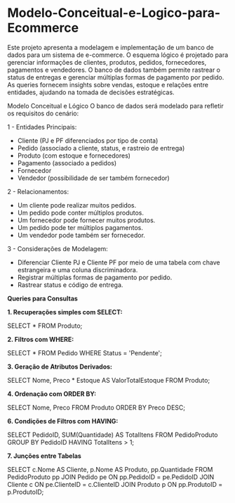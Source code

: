 # Modelo-Conceitual-e-Logico-para-Ecommerce
Este projeto apresenta a modelagem e implementação de um banco de dados para um sistema de e-commerce. O esquema lógico é projetado para gerenciar informações de clientes, produtos, pedidos, fornecedores, pagamentos e vendedores. O banco de dados também permite rastrear o status de entregas e gerenciar múltiplas formas de pagamento por pedido. As queries fornecem insights sobre vendas, estoque e relações entre entidades, ajudando na tomada de decisões estratégicas.

Modelo Conceitual e Lógico
O banco de dados será modelado para refletir os requisitos do cenário:

1 - Entidades Principais:

- Cliente (PJ e PF diferenciados por tipo de conta)
- Pedido (associado a cliente, status, e rastreio de entrega)
- Produto (com estoque e fornecedores)
- Pagamento (associado a pedidos)
- Fornecedor
- Vendedor (possibilidade de ser também fornecedor)

2 - Relacionamentos:

- Um cliente pode realizar muitos pedidos.
- Um pedido pode conter múltiplos produtos.
- Um fornecedor pode fornecer muitos produtos.
- Um pedido pode ter múltiplos pagamentos.
- Um vendedor pode também ser fornecedor.

3 - Considerações de Modelagem:

- Diferenciar Cliente PJ e Cliente PF por meio de uma tabela com chave estrangeira e uma coluna discriminadora.
- Registrar múltiplas formas de pagamento por pedido.
- Rastrear status e código de entrega.

**Queries para Consultas**

**1. Recuperações simples com SELECT:**

SELECT * FROM Produto;

**2. Filtros com WHERE:**

SELECT * FROM Pedido WHERE Status = 'Pendente';

**3. Geração de Atributos Derivados:**

SELECT Nome, Preco * Estoque AS ValorTotalEstoque FROM Produto;

**4. Ordenação com ORDER BY:**

SELECT Nome, Preco FROM Produto ORDER BY Preco DESC;

**6. Condições de Filtros com HAVING:**

SELECT PedidoID, SUM(Quantidade) AS TotalItens
FROM PedidoProduto
GROUP BY PedidoID
HAVING TotalItens > 1;

**7. Junções entre Tabelas**

SELECT c.Nome AS Cliente, p.Nome AS Produto, pp.Quantidade
FROM PedidoProduto pp
JOIN Pedido pe ON pp.PedidoID = pe.PedidoID
JOIN Cliente c ON pe.ClienteID = c.ClienteID
JOIN Produto p ON pp.ProdutoID = p.ProdutoID;
